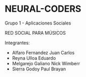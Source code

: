 # NEURAL-CODERS
Grupo 1 - Aplicaciones Sociales

RED SOCIAL PARA MÚSICOS

Integrantes:
- Alfaro Fernandez Juan Carlos
- Reyna Ulloa Eduardo
- Melgarejo Galiano Nick Wimberr
- Sierra Godoy Paul Brayan
